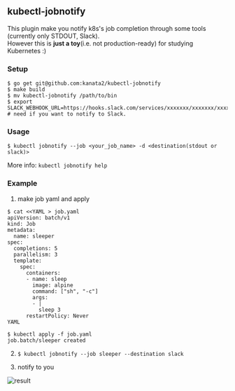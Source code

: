 kubectl-jobnotify
---

This plugin make you notify k8s's job completion through some tools (currently only STDOUT, Slack).  
However this is **just a toy**(i.e. not production-ready) for studying Kubernetes :)

### Setup

    $ go get git@github.com:kanata2/kubectl-jobnotify
    $ make build
    $ mv kubectl-jobnotify /path/to/bin
    $ export SLACK_WEBHOOK_URL=https://hooks.slack.com/services/xxxxxxx/xxxxxxx/xxxxxxx # need if you want to notify to Slack.


### Usage

    $ kubectl jobnotify --job <your_job_name> -d <destination(stdout or slack)>

More info: `kubectl jobnotify help`

### Example

1. make job yaml and apply
```
$ cat <<YAML > job.yaml
apiVersion: batch/v1
kind: Job
metadata:
  name: sleeper
spec:
  completions: 5
  parallelism: 3
  template:
    spec:
      containers:
      - name: sleep
        image: alpine
        command: ["sh", "-c"]
        args:
        - |
          sleep 3
      restartPolicy: Never
YAML

$ kubectl apply -f job.yaml
job.batch/sleeper created
```

2. `$ kubectl jobnotify --job sleeper --destination slack`

3. notify to you

![result](https://user-images.githubusercontent.com/7460883/63013081-66434f00-bec6-11e9-8b9f-06231312f175.png)
